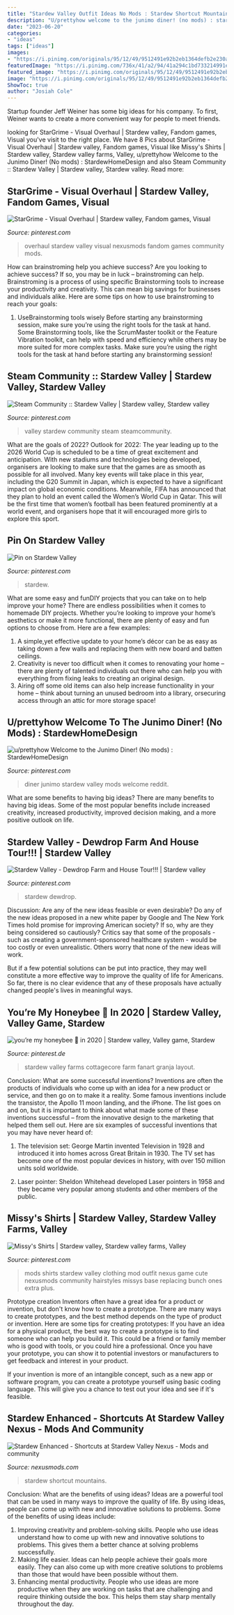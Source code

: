 ```yaml
---
title: "Stardew Valley Outfit Ideas No Mods : Stardew Shortcut Mountains"
description: "U/prettyhow welcome to the junimo diner! (no mods) : stardewhomedesign"
date: "2023-06-20"
categories:
- "ideas"
tags: ["ideas"]
images:
- "https://i.pinimg.com/originals/95/12/49/9512491e92b2eb1364defb2e230a8cb7.jpg"
featuredImage: "https://i.pinimg.com/736x/41/a2/94/41a294c1bd733214991ec0d818d6a963.jpg"
featured_image: "https://i.pinimg.com/originals/95/12/49/9512491e92b2eb1364defb2e230a8cb7.jpg"
image: "https://i.pinimg.com/originals/95/12/49/9512491e92b2eb1364defb2e230a8cb7.jpg"
ShowToc: true
author: "Josiah Cole"
---
```



Startup founder Jeff Weiner has some big ideas for his company. To first, Weiner wants to create a more convenient way for people to meet friends.

	

		
looking for StarGrime - Visual Overhaul | Stardew valley, Fandom games, Visual you've visit to the right place. We have 8 Pics about StarGrime - Visual Overhaul | Stardew valley, Fandom games, Visual like Missy&#039;s Shirts | Stardew valley, Stardew valley farms, Valley, u/prettyhow Welcome to the Junimo Diner! (No mods) : StardewHomeDesign and also Steam Community :: Stardew Valley | Stardew valley, Stardew valley. Read more:
		
    
## StarGrime - Visual Overhaul | Stardew Valley, Fandom Games, Visual

<img loading=lazy src="https://i.pinimg.com/originals/d2/1c/71/d21c7187acb9452ab5227a562ad9d6a2.png" onerror="this.onerror=null;this.src='https://tse1.mm.bing.net/th?id=OIP.wNNe2mIptQp9fMvRITulvAHaEW&amp;pid=15.1';" alt="StarGrime - Visual Overhaul | Stardew valley, Fandom games, Visual">

_Source: pinterest.com_

>overhaul stardew valley visual nexusmods fandom games community mods. 

	

How can brainstroming help you achieve success?
Are you looking to achieve success? If so, you may be in luck – brainstroming can help. Brainstroming is a process of using specific Brainstorming tools to increase your productivity and creativity. This can mean big savings for businesses and individuals alike. Here are some tips on how to use brainstroming to reach your goals: 
1. UseBrainstorming tools wisely 
Before starting any brainstorming session, make sure you’re using the right tools for the task at hand. Some Brainstorming tools, like the ScrumMaster toolkit or the Feature Vibration toolkit, can help with speed and efficiency while others may be more suited for more complex tasks. Make sure you’re using the right tools for the task at hand before starting any brainstorming session! 

    
## Steam Community :: Stardew Valley | Stardew Valley, Stardew Valley

<img loading=lazy src="https://i.pinimg.com/originals/95/12/49/9512491e92b2eb1364defb2e230a8cb7.jpg" onerror="this.onerror=null;this.src='https://tse3.mm.bing.net/th?id=OIP.wuyW9yr6r8O0AZAO4G-kaQHaNK&amp;pid=15.1';" alt="Steam Community :: Stardew Valley | Stardew valley, Stardew valley">

_Source: pinterest.com_

>valley stardew community steam steamcommunity. 

	

What are the goals of 2022?
Outlook for 2022: The year leading up to the 2026 World Cup is scheduled to be a time of great excitement and anticipation. With new stadiums and technologies being developed, organisers are looking to make sure that the games are as smooth as possible for all involved. Many key events will take place in this year, including the G20 Summit in Japan, which is expected to have a significant impact on global economic conditions. Meanwhile, FIFA has announced that they plan to hold an event called the Women’s World Cup in Qatar. This will be the first time that women’s football has been featured prominently at a world event, and organisers hope that it will encouraged more girls to explore this sport.

    
## Pin On Stardew Valley

<img loading=lazy src="https://i.pinimg.com/474x/59/12/9f/59129f597e7afdbf0f42298702b575bc.jpg" onerror="this.onerror=null;this.src='https://tse1.mm.bing.net/th?id=OIP.aWYduXDOorArAS9UhxdtHAAAAA&amp;pid=15.1';" alt="Pin on Stardew Valley">

_Source: pinterest.com_

>stardew. 

	

What are some easy and funDIY projects that you can take on to help improve your home?
There are endless possibilities when it comes to homemade DIY projects. Whether you’re looking to improve your home’s aesthetics or make it more functional, there are plenty of easy and fun options to choose from. Here are a few examples: 
1. A simple,yet effective update to your home’s décor can be as easy as taking down a few walls and replacing them with new board and batten ceilings. 
2. Creativity is never too difficult when it comes to renovating your home – there are plenty of talented individuals out there who can help you with everything from fixing leaks to creating an original design. 
3. Airing off some old items can also help increase functionality in your home – think about turning an unused bedroom into a library, orsecuring access through an attic for more storage space!

    
## U/prettyhow Welcome To The Junimo Diner! (No Mods) : StardewHomeDesign

<img loading=lazy src="https://i.pinimg.com/originals/8c/dd/49/8cdd499b08e45aaf05514d8b7f281a82.png" onerror="this.onerror=null;this.src='https://tse2.mm.bing.net/th?id=OIP.dbBIvu2lHiQv2mcWTf2rqAHaG7&amp;pid=15.1';" alt="u/prettyhow Welcome to the Junimo Diner! (No mods) : StardewHomeDesign">

_Source: pinterest.com_

>diner junimo stardew valley mods welcome reddit. 

	

What are some benefits to having big ideas?
There are many benefits to having big ideas. Some of the most popular benefits include increased creativity, increased productivity, improved decision making, and a more positive outlook on life.

    
## Stardew Valley - Dewdrop Farm And House Tour!!! | Stardew Valley

<img loading=lazy src="https://i.pinimg.com/736x/41/a2/94/41a294c1bd733214991ec0d818d6a963.jpg" onerror="this.onerror=null;this.src='https://tse4.mm.bing.net/th?id=OIP.M7pq17As8vuRopPTZo_rwQHaEe&amp;pid=15.1';" alt="Stardew Valley - Dewdrop Farm and House Tour!!! | Stardew valley">

_Source: pinterest.com_

>stardew dewdrop. 

	

Discussion: Are any of the new ideas feasible or even desirable?
Do any of the new ideas proposed in a new white paper by Google and The New York Times hold promise for improving American society? If so, why are they being considered so cautiously?
Critics say that some of the proposals - such as creating a government-sponsored healthcare system - would be too costly or even unrealistic. Others worry that none of the new ideas will work.

But if a few potential solutions can be put into practice, they may well constitute a more effective way to improve the quality of life for Americans. So far, there is no clear evidence that any of these proposals have actually changed people's lives in meaningful ways.

    
## You’re My Honeybee 🍯 In 2020 | Stardew Valley, Valley Game, Stardew

<img loading=lazy src="https://i.pinimg.com/originals/32/cb/33/32cb33dbe8bd4b462aff36405f453eee.gif" onerror="this.onerror=null;this.src='https://tse1.mm.bing.net/th?id=OIP.oNOsoOrxURa6qJFtYPQ_DwHaHK&amp;pid=15.1';" alt="you’re my honeybee 🍯 in 2020 | Stardew valley, Valley game, Stardew">

_Source: pinterest.de_

>stardew valley farms cottagecore farm fanart granja layout. 

	

Conclusion: What are some successful inventions?
Inventions are often the products of individuals who come up with an idea for a new product or service, and then go on to make it a reality. Some famous inventions include the transistor, the Apollo 11 moon landing, and the iPhone. The list goes on and on, but it is important to think about what made some of these inventions successful – from the innovative design to the marketing that helped them sell out. Here are six examples of successful inventions that you may have never heard of:
1. The television set: George Martin invented Television in 1928 and introduced it into homes across Great Britain in 1930. The TV set has become one of the most popular devices in history, with over 150 million units sold worldwide.

2. Laser pointer: Sheldon Whitehead developed Laser pointers in 1958 and they became very popular among students and other members of the public.

    
## Missy&#039;s Shirts | Stardew Valley, Stardew Valley Farms, Valley

<img loading=lazy src="https://i.pinimg.com/originals/79/3f/11/793f11ec6761586eb83f00c589e78198.png" onerror="this.onerror=null;this.src='https://tse2.mm.bing.net/th?id=OIP.jYcbo4FQsUDiEjahxzrp-gHaEN&amp;pid=15.1';" alt="Missy&#039;s Shirts | Stardew valley, Stardew valley farms, Valley">

_Source: pinterest.com_

>mods shirts stardew valley clothing mod outfit nexus game cute nexusmods community hairstyles missys base replacing bunch ones extra plus. 

	

Prototype creation
Inventors often have a great idea for a product or invention, but don't know how to create a prototype. There are many ways to create prototypes, and the best method depends on the type of product or invention. Here are some tips for creating prototypes:
If you have an idea for a physical product, the best way to create a prototype is to find someone who can help you build it. This could be a friend or family member who is good with tools, or you could hire a professional. Once you have your prototype, you can show it to potential investors or manufacturers to get feedback and interest in your product.

If your invention is more of an intangible concept, such as a new app or software program, you can create a prototype yourself using basic coding language. This will give you a chance to test out your idea and see if it's feasible.

    
## Stardew Enhanced - Shortcuts At Stardew Valley Nexus - Mods And Community

<img loading=lazy src="https://i.imgur.com/nKimyB2.png" onerror="this.onerror=null;this.src='https://tse1.mm.bing.net/th?id=OIP.YG5INECO1qyK6hzTPQm4hAHaHa&amp;pid=15.1';" alt="Stardew Enhanced - Shortcuts at Stardew Valley Nexus - Mods and community">

_Source: nexusmods.com_

>stardew shortcut mountains. 

	

Conclusion: What are the benefits of using ideas?
Ideas are a powerful tool that can be used in many ways to improve the quality of life. By using ideas, people can come up with new and innovative solutions to problems. Some of the benefits of using ideas include: 
1) Improving creativity and problem-solving skills. People who use ideas understand how to come up with new and innovative solutions to problems. This gives them a better chance at solving problems successfully. 
2) Making life easier. Ideas can help people achieve their goals more easily. They can also come up with more creative solutions to problems than those that would have been possible without them. 
3) Enhancing mental productivity. People who use ideas are more productive when they are working on tasks that are challenging and require thinking outside the box. This helps them stay sharp mentally throughout the day.

